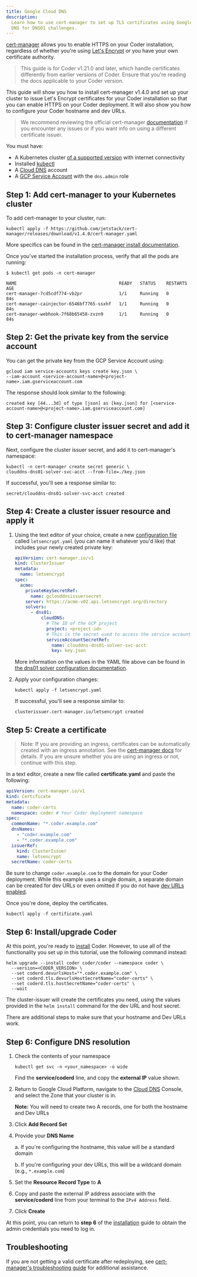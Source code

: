```yaml
---
title: Google Cloud DNS
description:
  Learn how to use cert-manager to set up TLS certificates using Google Cloud
  DNS for DNS01 challenges.
---
```


[cert-manager](https://cert-manager.io/) allows you to enable HTTPS on your
Coder installation, regardless of whether you're using
[Let's Encrypt](https://letsencrypt.org/) or you have your own certificate
authority.

> This guide is for Coder v1.21.0 and later, which handle certificates
> differently from earlier versions of Coder. Ensure that you're reading the
> docs applicable to your Coder version.

This guide will show you how to install cert-manager v1.4.0 and set up your
cluster to issue Let's Encrypt certificates for your Coder installation so that
you can enable HTTPS on your Coder deployment. It will also show you how to
configure your Coder hostname and dev URLs.

> We recommend reviewing the official cert-manager
> [documentation](https://cert-manager.io/docs/) if you encounter any issues or
> if you want info on using a different certificate issuer.

You must have:

- A Kubernetes cluster
  [of a supported version](../../setup/kubernetes/index.md#supported-kubernetes-versions)
  with internet connectivity
- Installed [kubectl](https://kubernetes.io/docs/tasks/tools/install-kubectl/)
- A [Cloud DNS](https://cloud.google.com/dns) account
- A
  [GCP Service Account](https://cloud.google.com/iam/docs/creating-managing-service-accounts)
  with the `dns.admin` role

## Step 1: Add cert-manager to your Kubernetes cluster

To add cert-manager to your cluster, run:

```console
kubectl apply -f https://github.com/jetstack/cert-manager/releases/download/v1.4.0/cert-manager.yaml
```

More specifics can be found in the
[cert-manager install documentation](https://cert-manager.io/docs/installation/kubernetes/#installing-with-regular-manifests).

Once you've started the installation process, verify that all the pods are
running:

```console
$ kubectl get pods -n cert-manager

NAME                                       READY   STATUS    RESTARTS   AGE
cert-manager-7cd5cdf774-vb2pr              1/1     Running   0          84s
cert-manager-cainjector-6546bf7765-ssxhf   1/1     Running   0          84s
cert-manager-webhook-7f68b65458-zvzn9      1/1     Running   0          84s
```

## Step 2: Get the private key from the service account

You can get the private key from the GCP Service Account using:

```console
gcloud iam service-accounts keys create key.json \
--iam-account <service-account-name>@<project-name>.iam.gserviceaccount.com
```

The response should look similar to the following:

```console
created key [44...3d] of type [json] as [key.json] for [<service-account-name>@<project-name>.iam.gserviceaccount.com]
```

## Step 3: Configure cluster issuer secret and add it to cert-manager namespace

Next, configure the cluster issuer secret, and add it to cert-manager's
namespace:

```console
kubectl -n cert-manager create secret generic \
clouddns-dns01-solver-svc-acct --from-file=./key.json
```

If successful, you'll see a response similar to:

```console
secret/clouddns-dns01-solver-svc-acct created
```

## Step 4: Create a cluster issuer resource and apply it

1. Using the text editor of your choice, create a new
   [configuration file](https://cert-manager.io/docs/configuration/acme/dns01/)
   called `letsencrypt.yaml` (you can name it whatever you'd like) that includes
   your newly created private key:

   ```yaml
   apiVersion: cert-manager.io/v1
   kind: ClusterIssuer
   metadata:
     name: letsencrypt
   spec:
     acme:
       privateKeySecretRef:
         name: gclouddnsissuersecret
       server: https://acme-v02.api.letsencrypt.org/directory
       solvers:
         - dns01:
             cloudDNS:
               # The ID of the GCP project
               project: <project-id>
               # This is the secret used to access the service account
               serviceAccountSecretRef:
                 name: clouddns-dns01-solver-svc-acct
                 key: key.json
   ```

   More information on the values in the YAML file above can be found in
   [the dns01 solver configuration documentation](https://cert-manager.io/docs/configuration/acme/dns01/).

1. Apply your configuration changes:

   ```console
   kubectl apply -f letsencrypt.yaml
   ```

   If successful, you'll see a response similar to:

   ```console
   clusterissuer.cert-manager.io/letsencrypt created
   ```

## Step 5: Create a certificate

> Note: If you are providing an ingress, certificates can be automatically
> created with an ingress annotation. See the
> [cert-manager docs](https://cert-manager.io/docs/usage/ingress/) for details.
> If you are unsure whether you are using an ingress or not, continue with this
> step.

In a text editor, create a new file called **certificate.yaml** and paste the
following:

```yaml
apiVersion: cert-manager.io/v1
kind: Certificate
metadata:
  name: coder-certs
  namespace: coder # Your Coder deployment namespace
spec:
  commonName: "*.coder.example.com"
  dnsNames:
    - "coder.example.com"
    - "*.coder.example.com"
  issuerRef:
    kind: ClusterIssuer
    name: letsencrypt
  secretName: coder-certs
```

Be sure to change `coder.example.com` to the domain for your Coder deployment.
While this example uses a single domain, a separate domain can be created for
dev URLs or even omitted if you do not have
[dev URLs enabled](../admin/devurls).

Once you're done, deploy the certificates.

```console
kubectl apply -f certificate.yaml
```

## Step 6: Install/upgrade Coder

At this point, you're ready to [install](../../setup/installation.md) Coder.
However, to use all of the functionality you set up in this tutorial, use the
following command instead:

```console
helm upgrade --install coder coder/coder --namespace coder \
  --version=<CODER_VERSION> \
  --set coderd.devurlsHost="*.coder.example.com" \
  --set coderd.tls.devurlsHostSecretName="coder-certs" \
  --set coderd.tls.hostSecretName="coder-certs" \
  --wait
```

The cluster-issuer will create the certificates you need, using the values
provided in the `helm install` command for the dev URL and host secret.

There are additional steps to make sure that your hostname and Dev URLs work.

## Step 6: Configure DNS resolution

1. Check the contents of your namespace

   ```console
   kubectl get svc -n <your_namespace> -o wide
   ```

   Find the **service/coderd** line, and copy the **external IP** value shown.

1. Return to Google Cloud Platform, navigate to the
   [Cloud DNS](https://cloud.google.com/dns) Console, and select the Zone that
   your cluster is in.

   **Note:** You will need to create two A records, one for both the hostname
   and Dev URLs

1. Click **Add Record Set**

1. Provide your **DNS Name**

   a. If you're configuring the hostname, this value will be a standard domain

   b. If you're configuring your dev URLs, this will be a wildcard domain (e.g.,
   `*.example.com`)

1. Set the **Resource Record Type** to **A**

1. Copy and paste the external IP address associate with the **service/coderd**
   line from your terminal to the `IPv4 Address` field.

1. Click **Create**

At this point, you can return to **step 6** of the
[installation](../../setup/installation.md) guide to obtain the admin
credentials you need to log in.

## Troubleshooting

If you are not getting a valid certificate after redeploying, see
[cert-manager's troubleshooting guide](https://cert-manager.io/docs/faq/acme/)
for additional assistance.
